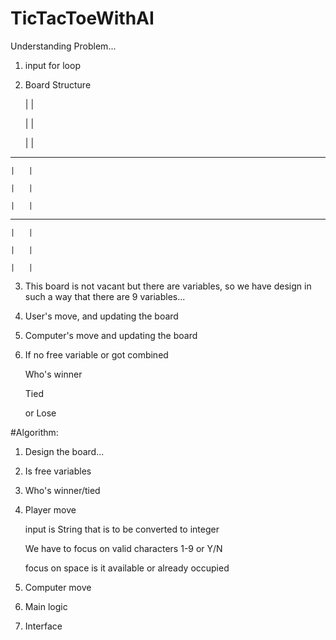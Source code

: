 # TicTacToeWithAI
Understanding Problem...

1. input for loop

2. Board Structure

    |   |
    
    |   |
    
    |   |
    
------------

    |   |
    
    |   |
    
    |   |
    
------------

    |   |
    
    |   |
    
    |   |
    
3. This board is not vacant but there are variables, so we have design in such a way that there are 9 variables...

4. User's move, and updating the board

5. Computer's move and updating the board

6. If no free variable or got combined

    Who's winner
    
    Tied
    
    or Lose
    
#Algorithm:

1. Design the board...

2. Is free variables

3. Who's winner/tied

4. Player move

    input is String that is to be converted to integer
    
    We have to focus on valid characters 1-9 or Y/N
    
    focus on space is it available or already occupied
    
5. Computer move

6. Main logic

7. Interface

